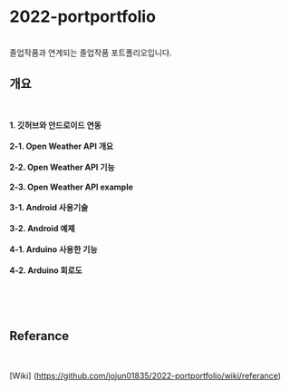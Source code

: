 # 2022-portportfolio
<br>
졸업작품과 연계되는 졸업작품 포트폴리오입니다.
<br>

## 개요

<br>

**1. 깃허브와 안드로이드 연동<br><br>**
**2-1. Open Weather API 개요<br><br>**
**2-2. Open Weather API 기능<br><br>**
**2-3. Open Weather API example<br><br>**
**3-1. Android 사용기술<br><br>**
**3-2. Android 예제<br><br>**
**4-1. Arduino 사용한 기능<br><br>**
**4-2. Arduino 회로도<br><br>**

<br>
<br>

## Referance

<br>

[Wiki]
(https://github.com/jojun01835/2022-portportfolio/wiki/referance)
